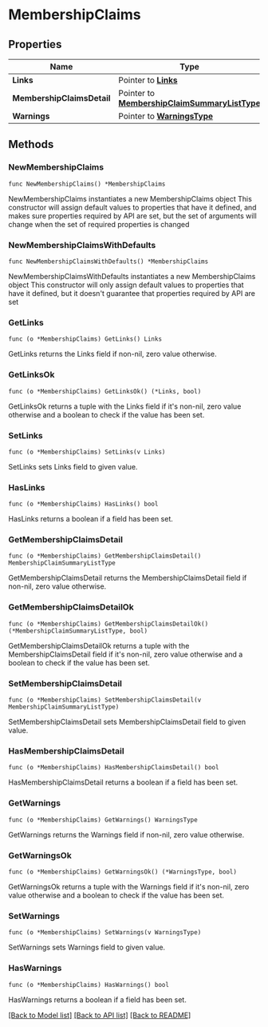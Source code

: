 # MembershipClaims

## Properties

Name | Type | Description | Notes
------------ | ------------- | ------------- | -------------
**Links** | Pointer to [**Links**](Links.md) |  | [optional] 
**MembershipClaimsDetail** | Pointer to [**MembershipClaimSummaryListType**](MembershipClaimSummaryListType.md) |  | [optional] 
**Warnings** | Pointer to [**WarningsType**](WarningsType.md) |  | [optional] 

## Methods

### NewMembershipClaims

`func NewMembershipClaims() *MembershipClaims`

NewMembershipClaims instantiates a new MembershipClaims object
This constructor will assign default values to properties that have it defined,
and makes sure properties required by API are set, but the set of arguments
will change when the set of required properties is changed

### NewMembershipClaimsWithDefaults

`func NewMembershipClaimsWithDefaults() *MembershipClaims`

NewMembershipClaimsWithDefaults instantiates a new MembershipClaims object
This constructor will only assign default values to properties that have it defined,
but it doesn't guarantee that properties required by API are set

### GetLinks

`func (o *MembershipClaims) GetLinks() Links`

GetLinks returns the Links field if non-nil, zero value otherwise.

### GetLinksOk

`func (o *MembershipClaims) GetLinksOk() (*Links, bool)`

GetLinksOk returns a tuple with the Links field if it's non-nil, zero value otherwise
and a boolean to check if the value has been set.

### SetLinks

`func (o *MembershipClaims) SetLinks(v Links)`

SetLinks sets Links field to given value.

### HasLinks

`func (o *MembershipClaims) HasLinks() bool`

HasLinks returns a boolean if a field has been set.

### GetMembershipClaimsDetail

`func (o *MembershipClaims) GetMembershipClaimsDetail() MembershipClaimSummaryListType`

GetMembershipClaimsDetail returns the MembershipClaimsDetail field if non-nil, zero value otherwise.

### GetMembershipClaimsDetailOk

`func (o *MembershipClaims) GetMembershipClaimsDetailOk() (*MembershipClaimSummaryListType, bool)`

GetMembershipClaimsDetailOk returns a tuple with the MembershipClaimsDetail field if it's non-nil, zero value otherwise
and a boolean to check if the value has been set.

### SetMembershipClaimsDetail

`func (o *MembershipClaims) SetMembershipClaimsDetail(v MembershipClaimSummaryListType)`

SetMembershipClaimsDetail sets MembershipClaimsDetail field to given value.

### HasMembershipClaimsDetail

`func (o *MembershipClaims) HasMembershipClaimsDetail() bool`

HasMembershipClaimsDetail returns a boolean if a field has been set.

### GetWarnings

`func (o *MembershipClaims) GetWarnings() WarningsType`

GetWarnings returns the Warnings field if non-nil, zero value otherwise.

### GetWarningsOk

`func (o *MembershipClaims) GetWarningsOk() (*WarningsType, bool)`

GetWarningsOk returns a tuple with the Warnings field if it's non-nil, zero value otherwise
and a boolean to check if the value has been set.

### SetWarnings

`func (o *MembershipClaims) SetWarnings(v WarningsType)`

SetWarnings sets Warnings field to given value.

### HasWarnings

`func (o *MembershipClaims) HasWarnings() bool`

HasWarnings returns a boolean if a field has been set.


[[Back to Model list]](../README.md#documentation-for-models) [[Back to API list]](../README.md#documentation-for-api-endpoints) [[Back to README]](../README.md)


